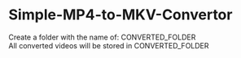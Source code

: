 # Simple-MP4-to-MKV-Convertor
Create a folder with the name of: CONVERTED_FOLDER 
<br/>All converted videos will be stored in CONVERTED_FOLDER 
